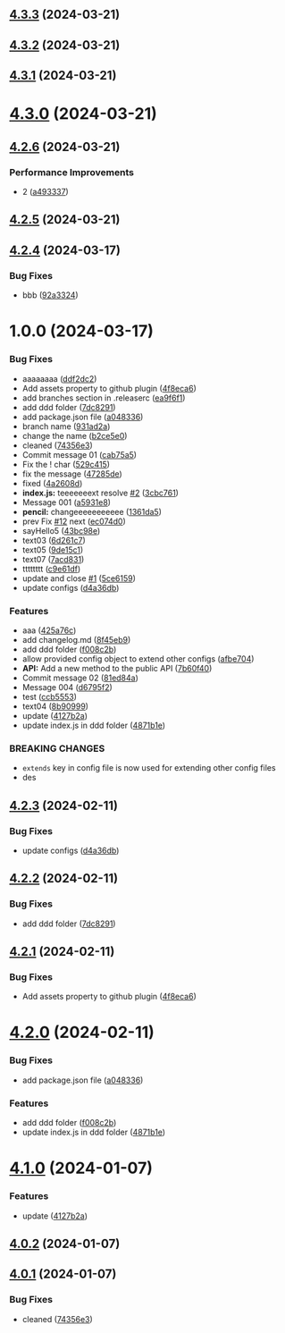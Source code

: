 ## [4.3.3](https://github.com/abdolian/abdolian-test-01/compare/v4.3.2...v4.3.3) (2024-03-21)

## [4.3.2](https://github.com/abdolian/abdolian-test-01/compare/v4.3.1...v4.3.2) (2024-03-21)

## [4.3.1](https://github.com/abdolian/abdolian-test-01/compare/v4.3.0...v4.3.1) (2024-03-21)

# [4.3.0](https://github.com/abdolian/abdolian-test-01/compare/v4.2.6...v4.3.0) (2024-03-21)

## [4.2.6](https://github.com/abdolian/abdolian-test-01/compare/v4.2.5...v4.2.6) (2024-03-21)


### Performance Improvements

* 2 ([a493337](https://github.com/abdolian/abdolian-test-01/commit/a4933379bd92e3a310afff0110ae291b1d978815))

## [4.2.5](https://github.com/abdolian/abdolian-test-01/compare/v4.2.4...v4.2.5) (2024-03-21)

## [4.2.4](https://github.com/abdolian/abdolian-test-01/compare/v4.2.3...v4.2.4) (2024-03-17)


### Bug Fixes

* bbb ([92a3324](https://github.com/abdolian/abdolian-test-01/commit/92a332471b2279d51650b230c4ce8fe8054c1060))

# 1.0.0 (2024-03-17)


### Bug Fixes

* aaaaaaaa ([ddf2dc2](https://github.com/abdolian/abdolian-test-01/commit/ddf2dc29b7e1b227c7beff00ed5df1a828dce5c5))
* Add assets property to github plugin ([4f8eca6](https://github.com/abdolian/abdolian-test-01/commit/4f8eca6bca393f0133c60eccd41a664d1055113c))
* add branches section in .releaserc ([ea9f6f1](https://github.com/abdolian/abdolian-test-01/commit/ea9f6f1b49605a03dd623a2c6f87cb9c64c4c162))
* add ddd folder ([7dc8291](https://github.com/abdolian/abdolian-test-01/commit/7dc8291c1ab143f8186643dbfde0332428a49655))
* add package.json file ([a048336](https://github.com/abdolian/abdolian-test-01/commit/a048336477f9a1b1e2f8964b428dfeecc04c29d2))
* branch name ([931ad2a](https://github.com/abdolian/abdolian-test-01/commit/931ad2a91efd2c51ef5ccf54a91e119914691f9b))
* change the name ([b2ce5e0](https://github.com/abdolian/abdolian-test-01/commit/b2ce5e056253ed64f04c7147ee8fece35ac66e68))
* cleaned ([74356e3](https://github.com/abdolian/abdolian-test-01/commit/74356e3880227534114e6c0881572ffb71f46982))
* Commit message 01 ([cab75a5](https://github.com/abdolian/abdolian-test-01/commit/cab75a54a0fda626e8d76b71b56ed78a1a369995))
* Fix the ! char ([529c415](https://github.com/abdolian/abdolian-test-01/commit/529c4157fdb597f6890aa579ca9ec5d44138cf34))
* fix the message ([47285de](https://github.com/abdolian/abdolian-test-01/commit/47285ded339e193843f34176fab05ad16104aaa4))
* fixed ([4a2608d](https://github.com/abdolian/abdolian-test-01/commit/4a2608da0d7bb5e6e6cedff5d9fb5d184579c4f7))
* **index.js:** teeeeeeext resolve [#2](https://github.com/abdolian/abdolian-test-01/issues/2) ([3cbc761](https://github.com/abdolian/abdolian-test-01/commit/3cbc7612436b7db8dd6e1ebd3fcbd90182ea87f3))
* Message 001 ([a5931e8](https://github.com/abdolian/abdolian-test-01/commit/a5931e8c01def27060e90e023db8010afa8dd12b))
* **pencil:** changeeeeeeeeeee ([1361da5](https://github.com/abdolian/abdolian-test-01/commit/1361da5c08766507955828046eff5f4abc30df49))
* prev Fix [#12](https://github.com/abdolian/abdolian-test-01/issues/12) next ([ec074d0](https://github.com/abdolian/abdolian-test-01/commit/ec074d008c3a4c39bb6e80fb6e3741fbfbc5c637))
* sayHello5 ([43bc98e](https://github.com/abdolian/abdolian-test-01/commit/43bc98e10ce1f940b4269d071a252f9e89e17486))
* text03 ([6d261c7](https://github.com/abdolian/abdolian-test-01/commit/6d261c7bb6d6f914329221f2c34c4a770b000d08))
* text05 ([9de15c1](https://github.com/abdolian/abdolian-test-01/commit/9de15c1c5f63922fac3b3abc519594d6f1684246))
* text07 ([7acd831](https://github.com/abdolian/abdolian-test-01/commit/7acd83138db2d7befcba845ee1df3b6e78857f04))
* tttttttt ([c9e61df](https://github.com/abdolian/abdolian-test-01/commit/c9e61df66df53148875d3ebe6167f115954741ad))
* update and close [#1](https://github.com/abdolian/abdolian-test-01/issues/1) ([5ce6159](https://github.com/abdolian/abdolian-test-01/commit/5ce6159e18fca698aeb5f00cc16461ffee61f419))
* update configs ([d4a36db](https://github.com/abdolian/abdolian-test-01/commit/d4a36db8aa93c5c80f34f43bb9750d671b044f16))


### Features

* aaa ([425a76c](https://github.com/abdolian/abdolian-test-01/commit/425a76c804e2d3d07e16f7aa0275ba2121370a98))
* add changelog.md ([8f45eb9](https://github.com/abdolian/abdolian-test-01/commit/8f45eb95c959938f95f65d1717fd3c44207a8b1f))
* add ddd folder ([f008c2b](https://github.com/abdolian/abdolian-test-01/commit/f008c2b1ad5e5f936cd6ee56462a000d5d2e1c5b))
* allow provided config object to extend other configs ([afbe704](https://github.com/abdolian/abdolian-test-01/commit/afbe70467babf750dc5df55e4cff52ce3d9170b9))
* **API:** Add a new method to the public API ([7b60f40](https://github.com/abdolian/abdolian-test-01/commit/7b60f402161eaae1aa5a6907600f2f46ee882bef))
* Commit message 02 ([81ed84a](https://github.com/abdolian/abdolian-test-01/commit/81ed84ae828ea3f1fbc5040478fda445b26e94a3))
* Message 004 ([d6795f2](https://github.com/abdolian/abdolian-test-01/commit/d6795f2d62fae75fb913c7001e88a8d9a92c3682))
* test ([ccb5553](https://github.com/abdolian/abdolian-test-01/commit/ccb555370112d8f88cd0b1e38079ebab71cefe47))
* text04 ([8b90999](https://github.com/abdolian/abdolian-test-01/commit/8b9099924ebdc12139e5c4d7cd7034fc2414e363))
* update ([4127b2a](https://github.com/abdolian/abdolian-test-01/commit/4127b2a5685a603fd12b437e72f51ea3142a7033))
* update index.js in ddd folder ([4871b1e](https://github.com/abdolian/abdolian-test-01/commit/4871b1e644a1c06a5ec0257b7e3d47975d634681))


### BREAKING CHANGES

* `extends` key in config file is now used for extending other config files
* des

## [4.2.3](https://github.com/abdolian/abdolian-test-01/compare/v4.2.2...v4.2.3) (2024-02-11)


### Bug Fixes

* update configs ([d4a36db](https://github.com/abdolian/abdolian-test-01/commit/d4a36db8aa93c5c80f34f43bb9750d671b044f16))

## [4.2.2](https://github.com/abdolian/abdolian-test-01/compare/v4.2.1...v4.2.2) (2024-02-11)


### Bug Fixes

* add ddd folder ([7dc8291](https://github.com/abdolian/abdolian-test-01/commit/7dc8291c1ab143f8186643dbfde0332428a49655))

## [4.2.1](https://github.com/abdolian/abdolian-test-01/compare/v4.2.0...v4.2.1) (2024-02-11)


### Bug Fixes

* Add assets property to github plugin ([4f8eca6](https://github.com/abdolian/abdolian-test-01/commit/4f8eca6bca393f0133c60eccd41a664d1055113c))

# [4.2.0](https://github.com/abdolian/abdolian-test-01/compare/v4.1.0...v4.2.0) (2024-02-11)


### Bug Fixes

* add package.json file ([a048336](https://github.com/abdolian/abdolian-test-01/commit/a048336477f9a1b1e2f8964b428dfeecc04c29d2))


### Features

* add ddd folder ([f008c2b](https://github.com/abdolian/abdolian-test-01/commit/f008c2b1ad5e5f936cd6ee56462a000d5d2e1c5b))
* update index.js in ddd folder ([4871b1e](https://github.com/abdolian/abdolian-test-01/commit/4871b1e644a1c06a5ec0257b7e3d47975d634681))

# [4.1.0](https://github.com/abdolian/abdolian-test-01/compare/v4.0.2...v4.1.0) (2024-01-07)


### Features

* update ([4127b2a](https://github.com/abdolian/abdolian-test-01/commit/4127b2a5685a603fd12b437e72f51ea3142a7033))

## [4.0.2](https://github.com/abdolian/abdolian-test-01/compare/v4.0.1...v4.0.2) (2024-01-07)

## [4.0.1](https://github.com/abdolian/abdolian-test-01/compare/v4.0.0...v4.0.1) (2024-01-07)


### Bug Fixes

* cleaned ([74356e3](https://github.com/abdolian/abdolian-test-01/commit/74356e3880227534114e6c0881572ffb71f46982))
